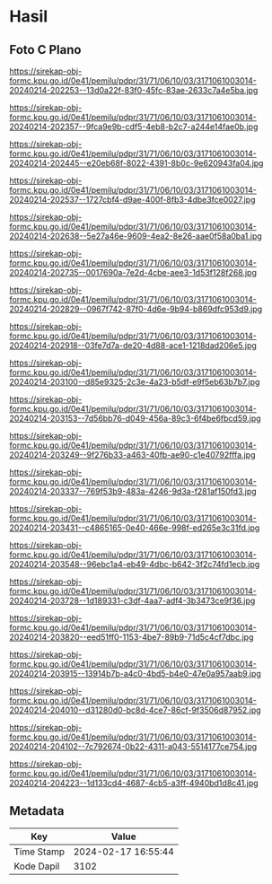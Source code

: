 # Hasil

## Foto C Plano

https://sirekap-obj-formc.kpu.go.id/0e41/pemilu/pdpr/31/71/06/10/03/3171061003014-20240214-202253--13d0a22f-83f0-45fc-83ae-2633c7a4e5ba.jpg

https://sirekap-obj-formc.kpu.go.id/0e41/pemilu/pdpr/31/71/06/10/03/3171061003014-20240214-202357--9fca9e9b-cdf5-4eb8-b2c7-a244e14fae0b.jpg

https://sirekap-obj-formc.kpu.go.id/0e41/pemilu/pdpr/31/71/06/10/03/3171061003014-20240214-202445--e20eb68f-8022-4391-8b0c-9e620943fa04.jpg

https://sirekap-obj-formc.kpu.go.id/0e41/pemilu/pdpr/31/71/06/10/03/3171061003014-20240214-202537--1727cbf4-d9ae-400f-8fb3-4dbe3fce0027.jpg

https://sirekap-obj-formc.kpu.go.id/0e41/pemilu/pdpr/31/71/06/10/03/3171061003014-20240214-202638--5e27a46e-9609-4ea2-8e26-aae0f58a0ba1.jpg

https://sirekap-obj-formc.kpu.go.id/0e41/pemilu/pdpr/31/71/06/10/03/3171061003014-20240214-202735--0017690a-7e2d-4cbe-aee3-1d53f128f268.jpg

https://sirekap-obj-formc.kpu.go.id/0e41/pemilu/pdpr/31/71/06/10/03/3171061003014-20240214-202829--0967f742-87f0-4d6e-9b94-b869dfc953d9.jpg

https://sirekap-obj-formc.kpu.go.id/0e41/pemilu/pdpr/31/71/06/10/03/3171061003014-20240214-202918--03fe7d7a-de20-4d88-ace1-1218dad206e5.jpg

https://sirekap-obj-formc.kpu.go.id/0e41/pemilu/pdpr/31/71/06/10/03/3171061003014-20240214-203100--d85e9325-2c3e-4a23-b5df-e9f5eb63b7b7.jpg

https://sirekap-obj-formc.kpu.go.id/0e41/pemilu/pdpr/31/71/06/10/03/3171061003014-20240214-203153--7d56bb76-d049-456a-89c3-6f4be6fbcd59.jpg

https://sirekap-obj-formc.kpu.go.id/0e41/pemilu/pdpr/31/71/06/10/03/3171061003014-20240214-203249--9f276b33-a463-40fb-ae90-c1e40792fffa.jpg

https://sirekap-obj-formc.kpu.go.id/0e41/pemilu/pdpr/31/71/06/10/03/3171061003014-20240214-203337--769f53b9-483a-4246-9d3a-f281af150fd3.jpg

https://sirekap-obj-formc.kpu.go.id/0e41/pemilu/pdpr/31/71/06/10/03/3171061003014-20240214-203431--c4865165-0e40-466e-998f-ed265e3c31fd.jpg

https://sirekap-obj-formc.kpu.go.id/0e41/pemilu/pdpr/31/71/06/10/03/3171061003014-20240214-203548--96ebc1a4-eb49-4dbc-b642-3f2c74fd1ecb.jpg

https://sirekap-obj-formc.kpu.go.id/0e41/pemilu/pdpr/31/71/06/10/03/3171061003014-20240214-203728--1d189331-c3df-4aa7-adf4-3b3473ce9f36.jpg

https://sirekap-obj-formc.kpu.go.id/0e41/pemilu/pdpr/31/71/06/10/03/3171061003014-20240214-203820--eed51ff0-1153-4be7-89b9-71d5c4cf7dbc.jpg

https://sirekap-obj-formc.kpu.go.id/0e41/pemilu/pdpr/31/71/06/10/03/3171061003014-20240214-203915--13914b7b-a4c0-4bd5-b4e0-47e0a957aab9.jpg

https://sirekap-obj-formc.kpu.go.id/0e41/pemilu/pdpr/31/71/06/10/03/3171061003014-20240214-204010--d31280d0-bc8d-4ce7-86cf-9f3506d87952.jpg

https://sirekap-obj-formc.kpu.go.id/0e41/pemilu/pdpr/31/71/06/10/03/3171061003014-20240214-204102--7c792674-0b22-4311-a043-5514177ce754.jpg

https://sirekap-obj-formc.kpu.go.id/0e41/pemilu/pdpr/31/71/06/10/03/3171061003014-20240214-204223--1d133cd4-4687-4cb5-a3ff-4940bd1d8c41.jpg


## Metadata

| Key        | Value               |
| ---------- | ------------------- |
| Time Stamp | 2024-02-17 16:55:44 |
| Kode Dapil | 3102                |



